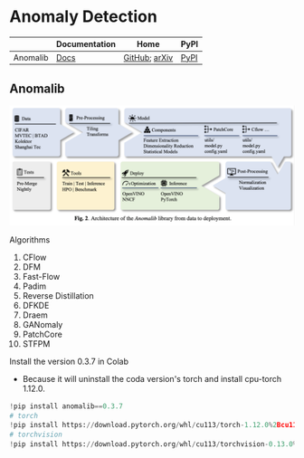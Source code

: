 Anomaly Detection
===

|          | Documentation                                                | Home                                                         | PyPI                                       |
| -------- | ------------------------------------------------------------ | ------------------------------------------------------------ | ------------------------------------------ |
| Anomalib | [Docs](https://openvinotoolkit.github.io/anomalib/index.html) | [GitHub](https://github.com/openvinotoolkit/anomalib); [arXiv](https://arxiv.org/abs/2202.08341) | [PyPI](https://pypi.org/project/anomalib/) |

Anomalib
---

![anomalib](imgs/anomalib.png)

Algorithms

1. CFlow
2. DFM
3. Fast-Flow
4. Padim
5. Reverse Distillation
6. DFKDE
7. Draem
8. GANomaly
9. PatchCore
10. STFPM

Install the version 0.3.7 in Colab

- Because it will uninstall the coda version's torch and install cpu-torch 1.12.0.

```python
!pip install anomalib==0.3.7
# torch
!pip install https://download.pytorch.org/whl/cu113/torch-1.12.0%2Bcu113-cp37-cp37m-linux_x86_64.whl
# torchvision
!pip install https://download.pytorch.org/whl/cu113/torchvision-0.13.0%2Bcu113-cp37-cp37m-linux_x86_64.whl
```
